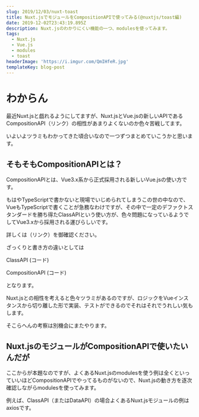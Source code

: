 ```yaml
---
slug: 2019/12/03/nuxt-toast
title: Nuxt.jsでモジュールをCompositionAPIで使ってみる(@nuxtjs/toast編)
date: 2019-12-02T23:43:19.895Z
description: Nuxt.jsのわかりにくい機能の一つ、modulesを使ってみます。
tags:
  - Nuxt.js
  - Vue.js
  - modules
  - toast
headerImage: 'https://i.imgur.com/QmIHfeR.jpg'
templateKey: blog-post
---
```

# わからん

最近Nuxt.jsと戯れるようにしてますが、Nuxt.jsとVue.jsの新しいAPIであるCompositionAPI（リンク）の相性があまりよくないのか色々苦戦してます。

いよいよツラミもわかってきた頃合いなので一つずつまとめていこうかと思います。

## そもそもCompositionAPIとは？

CompositionAPIとは、Vue3.x系から正式採用される新しいVue.jsの使い方です。

もはやTypeScriptで書かないと現場でいじめられてしまうこの世の中なので、VueもTypeScriptで書くことが急務なわけですが、その中で一定のデファクトスタンダードを勝ち得たClassAPIという使い方が、色々問題になっているようでしてVue3.xから採用される運びらしいです。

詳しくは（リンク）を御確認ください。

ざっくりと書き方の違いとしては

ClassAPI
(コード)

CompositionAPI
(コード)

となります。

Nuxt.jsとの相性を考えると色々ツラミがあるのですが、ロジックをVueインスタンスから切り離した形で実装、テストができるのでそれはそれでうれしい気もします。

そこらへんの考察は別機会にまたやります。

## Nuxt.jsのモジュールがCompositionAPIで使いたいんだが

ここからが本題なのですが、よくあるNuxt.jsのmodulesを使う例は全くといっていいほどCompositionAPIでやってるものがないので、Nuxt.jsの動き方を逐次確認しながらmodulesを使ってみます。

例えば、ClassAPI（またはDataAPI）の場合よくあるNuxt.jsモジュールの例はaxiosです。
